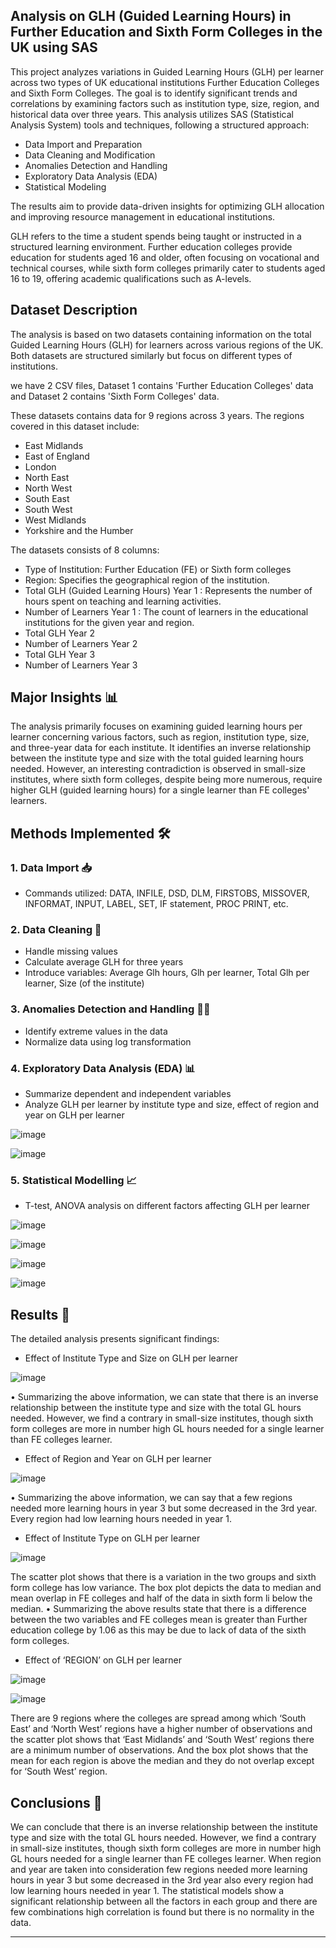 
## Analysis on GLH (Guided Learning Hours) in Further Education and Sixth Form Colleges in the UK using SAS

This project analyzes variations in Guided Learning Hours (GLH) per learner across two types of UK educational institutions Further Education Colleges and Sixth Form Colleges. The goal is to identify significant trends and correlations by examining factors such as institution type, size, region, and historical data over three years. This analysis utilizes SAS (Statistical Analysis System) tools and techniques, following a structured approach:

- Data Import and Preparation
- Data Cleaning and Modification
- Anomalies Detection and Handling
- Exploratory Data Analysis (EDA)
- Statistical Modeling

The results aim to provide data-driven insights for optimizing GLH allocation and improving resource management in educational institutions.

GLH refers to the time a student spends being taught or instructed in a structured learning environment. Further education colleges provide education for students aged 16 and older, often focusing on vocational and technical courses, while sixth form colleges primarily cater to students aged 16 to 19, offering academic qualifications such as A-levels. 



## Dataset Description

The analysis is based on two datasets containing information on the total Guided Learning Hours (GLH) for learners across various regions of the UK.
Both datasets are structured similarly but focus on different types of institutions. 

we have 2 CSV files, Dataset 1 contains 'Further Education Colleges' data and Dataset 2 contains 'Sixth Form Colleges' data. 

These datasets contains data for 9 regions across 3 years. The regions covered in this dataset include:

- East Midlands
- East of England
- London
- North East
- North West
- South East
- South West
- West Midlands
- Yorkshire and the Humber

The datasets consists of 8 columns:

- Type of Institution: Further Education (FE) or Sixth form colleges
- Region: Specifies the geographical region of the institution.
- Total GLH (Guided Learning Hours) Year 1 : Represents the number of hours spent on teaching and learning activities.
- Number of Learners Year 1 : The count of learners in the educational institutions for the given year and region.
- Total GLH Year 2
- Number of Learners Year 2
- Total GLH Year 3
- Number of Learners Year 3

## Major Insights 📊
The analysis primarily focuses on examining guided learning hours per learner concerning various factors, such as region, institution type, size, and three-year data for each institute. It identifies an inverse relationship between the institute type and size with the total guided learning hours needed. However, an interesting contradiction is observed in small-size institutes, where sixth form colleges, despite being more numerous, require higher GLH (guided learning hours) for a single learner than FE colleges' learners.

## Methods Implemented 🛠️
### 1. Data Import 📥
   - Commands utilized: DATA, INFILE, DSD, DLM, FIRSTOBS, MISSOVER, INFORMAT, INPUT, LABEL, SET, IF statement, PROC PRINT, etc.
### 2. Data Cleaning 🧹
   - Handle missing values
   - Calculate average GLH for three years
   - Introduce variables: Average Glh hours, Glh per learner, Total Glh per learner, Size (of the institute)
### 3. Anomalies Detection and Handling 🕵️‍♂️
   - Identify extreme values in the data
   - Normalize data using log transformation
### 4. Exploratory Data Analysis (EDA) 📊
   - Summarize dependent and independent variables
   - Analyze GLH per learner by institute type and size, effect of region and year on GLH per learner

![image](https://github.com/trikona-nagaraj/Guided-Learning-Hours-Analysis-in-Further-Education-and-Sixth-Form-Colleges/assets/78613343/783ca30d-148f-4a48-8b65-db3bb80f10c9)

![image](https://github.com/trikona-nagaraj/Guided-Learning-Hours-Analysis-in-Further-Education-and-Sixth-Form-Colleges/assets/78613343/ff1af3c0-87a1-4e4f-afb3-31cf0255c3f5)


### 5. Statistical Modelling 📈
   - T-test, ANOVA analysis on different factors affecting GLH per learner

![image](https://github.com/trikona-nagaraj/Guided-Learning-Hours-Analysis-in-Further-Education-and-Sixth-Form-Colleges/assets/78613343/571f2864-3c3a-4994-a6dc-96742322f49a)

![image](https://github.com/trikona-nagaraj/Guided-Learning-Hours-Analysis-in-Further-Education-and-Sixth-Form-Colleges/assets/78613343/e1456f20-a2f7-4069-a94a-3730c7750c1a)

![image](https://github.com/trikona-nagaraj/Guided-Learning-Hours-Analysis-in-Further-Education-and-Sixth-Form-Colleges/assets/78613343/4a119e35-0e37-4b5f-bbde-b084a5c89a7c)

![image](https://github.com/trikona-nagaraj/Guided-Learning-Hours-Analysis-in-Further-Education-and-Sixth-Form-Colleges/assets/78613343/128ce757-6a19-4c7c-9235-aebb2b72be30)


## Results  📝
The detailed analysis presents significant findings:

- Effect of Institute Type and Size on GLH per learner
  
![image](https://github.com/trikona-nagaraj/Guided-Learning-Hours-Analysis-in-Further-Education-and-Sixth-Form-Colleges/assets/78613343/5a013e4b-730f-4e93-b375-2a481f069764)

•	Summarizing the above information, we can state that there is an inverse relationship between the institute type and size with the total GL hours needed. However, we find a contrary in small-size institutes, though sixth form colleges are more in number high GL hours needed for a single learner than FE colleges learner.

  
- Effect of Region and Year on GLH per learner

![image](https://github.com/trikona-nagaraj/Guided-Learning-Hours-Analysis-in-Further-Education-and-Sixth-Form-Colleges/assets/78613343/06fd5add-5b0e-42aa-b4a1-3c8b02d055ed)

•	Summarizing the above information, we can say that a few regions needed more learning hours in year 3 but some decreased in the 3rd year. Every region had low learning hours needed in year 1.


- Effect of Institute Type on GLH per learner

![image](https://github.com/trikona-nagaraj/Guided-Learning-Hours-Analysis-in-Further-Education-and-Sixth-Form-Colleges/assets/78613343/52605ce9-f45d-4d91-bd1b-50d65907bb0d)

The scatter plot shows that there is a variation in the two groups and sixth form college has low variance. The box plot depicts the data to median and mean overlap in FE colleges and half of the data in sixth form li below the median. 
• Summarizing the above results state that there is a difference between the two variables and FE colleges mean is greater than Further education college by 1.06 as this may be due to lack of data of the sixth form colleges.


- Effect of ‘REGION’ on GLH per learner



![image](https://github.com/trikona-nagaraj/Guided-Learning-Hours-Analysis-in-Further-Education-and-Sixth-Form-Colleges/assets/78613343/88078e61-20c1-40ef-bf3d-4984699865bf)

![image](https://github.com/trikona-nagaraj/Guided-Learning-Hours-Analysis-in-Further-Education-and-Sixth-Form-Colleges/assets/78613343/5121130a-107a-473b-8ea1-ca92847d967c)

There are 9 regions where the colleges are spread among which ‘South East’ and ‘North West’ regions have a higher number of observations and the scatter plot shows that ‘East Midlands’ and ‘South West’ regions there are a minimum number of observations. And the box plot shows that the mean for each region is above the median and they do not overlap except for ‘South West’ region. 


##  Conclusions 📝

We can conclude that there is an inverse relationship between the institute type and size with the total GL hours needed. However, we find a contrary in small-size institutes, though sixth form colleges are more in number high GL hours needed for a single learner than FE colleges learner. When region and year are taken into consideration few regions needed more learning hours in year 3 but some decreased in the 3rd year also every region had low learning hours needed in year 1. The statistical models show a significant relationship between all the factors in each group and there are few combinations high correlation is found but there is no normality in the data. 

---


